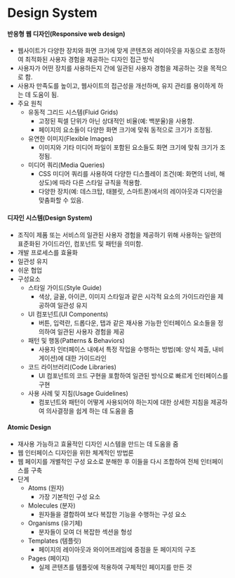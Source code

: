 # Design System

#### 반응형 웹 디자인(Responsive web design)

* 웹사이트가 다양한 장치와 화면 크기에 맞게 콘텐츠와 레이아웃을 자동으로 조정하여 최적화된 사용자 경험을 제공하는 디자인 접근 방식
* 사용자가 어떤 장치를 사용하든지 간에 일관된 사용자 경험을 제공하는 것을 목적으로 함.
* 사용자 만족도를 높이고, 웹사이트의 접근성을 개선하며, 유지 관리를 용이하게 하는 데 도움이 됨.
* 주요 원칙
  * 유동적 그리드 시스템(Fluid Grids)
    * 고정된 픽셀 단위가 아닌 상대적인 비율(예: 백분율)을 사용함.
    * 페이지의 요소들이 다양한 화면 크기에 맞춰 동적으로 크기가 조정됨.
  * 유연한 이미지(Flexible Images)
    * 이미지와 기타 미디어 파일이 포함된 요소들도 화면 크기에 맞춰 크기가 조정됨.
  * 미디어 쿼리(Media Queries)
    * CSS 미디어 쿼리를 사용하여 다양한 디스플레이 조건(예: 화면의 너비, 해상도)에 따라 다른 스타일 규칙을 적용함.
    * 다양한 장치(예: 데스크탑, 태블릿, 스마트폰)에서의 레이아웃과 디자인을 맞춤화할 수 있음.

#### 디자인 시스템(Design System)

* 조직이 제품 또는 서비스의 일관된 사용자 경험을 제공하기 위해 사용하는 일련의 표준화된 가이드라인, 컴포넌트 및 패턴을 의미함.
* 개발 프로세스를 효율화
* 일관성 유지
* 쉬운 협업
* 구성요소
  * 스타일 가이드(Style Guide)
    * 색상, 글꼴, 아이콘, 이미지 스타일과 같은 시각적 요소의 가이드라인을 제공하여 일관성 유지
  * UI 컴포넌트(UI Components)
    * 버튼, 입력란, 드롭다운, 탭과 같은 재사용 가능한 인터페이스 요소들을 정의하여 일관된 사용자 경험을 제공
  * 패턴 및 행동(Patterns & Behaviors)
    * 사용자 인터페이스 내에서 특정 작업을 수행하는 방법(예: 양식 제출, 내비게이션)에 대한 가이드라인
  * 코드 라이브러리(Code Libraries)
    * UI 컴포넌트의 코드 구현을 포함하여 일관된 방식으로 빠르게 인터페이스를 구현
  * 사용 사례 및 지침(Usage Guidelines)
    * 컴포넌트와 패턴이 어떻게 사용되어야 하는지에 대한 상세한 지침을 제공하여 의사결정을 쉽게 하는 데 도움을 줌

#### Atomic Design

* 재사용 가능하고 효율적인 디자인 시스템을 만드는 데 도움을 줌
* 웹 인터페이스 디자인을 위한 체계적인 방법론
* 웹 페이지를 개별적인 구성 요소로 분해한 후 이들을 다시 조합하여 전체 인터페이스를 구축
* 단계
  * Atoms (원자)
    * 가장 기본적인 구성 요소
  * Molecules (분자)
    * 원자들을 결합하여 보다 복잡한 기능을 수행하는 구성 요소
  * Organisms (유기체)
    * 분자들이 모여 더 복잡한 섹션을 형성
  * Templates (템플릿)
    * 페이지의 레이아웃과 와이어프레임에 중점을 둔 페이지의 구조
  * Pages (페이지)
    * 실제 콘텐츠를 템플릿에 적용하여 구체적인 페이지를 만든 것
